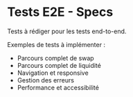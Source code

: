 # Tests E2E - Specs

Tests à rédiger pour les tests end-to-end.

Exemples de tests à implémenter :

- Parcours complet de swap
- Parcours complet de liquidité
- Navigation et responsive
- Gestion des erreurs
- Performance et accessibilité
